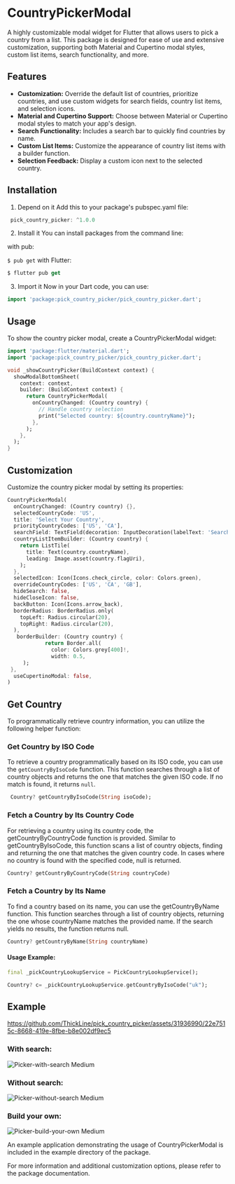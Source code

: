  # CountryPickerModal

A highly customizable modal widget for Flutter that allows users to pick a country from a list. This package is designed for ease of use and extensive customization, supporting both Material and Cupertino modal styles, custom list items, search functionality, and more.

## Features

- **Customization:** Override the default list of countries, prioritize countries, and use custom widgets for search fields, country list items, and selection icons.
- **Material and Cupertino Support:** Choose between Material or Cupertino modal styles to match your app's design.
- **Search Functionality:** Includes a search bar to quickly find countries by name.
- **Custom List Items:** Customize the appearance of country list items with a builder function.
- **Selection Feedback:** Display a custom icon next to the selected country.

## Installation


1. Depend on it
Add this to your package's pubspec.yaml file:

```dart dependencies:
 pick_country_picker: ^1.0.0
 ```
2. Install it
You can install packages from the command line:

with pub:

`$ pub get`
with Flutter:
```dart
$ flutter pub get
```


3. Import it
Now in your Dart code, you can use:
```dart
import 'package:pick_country_picker/pick_country_picker.dart';
  ```


## Usage

To show the country picker modal, create a CountryPickerModal widget:

```dart
import 'package:flutter/material.dart';
import 'package:pick_country_picker/pick_country_picker.dart';

void _showCountryPicker(BuildContext context) {
  showModalBottomSheet(
    context: context,
    builder: (BuildContext context) {
      return CountryPickerModal(
        onCountryChanged: (Country country) {
          // Handle country selection
          print("Selected country: ${country.countryName}");
        },
      );
    },
  );
}

```

## Customization

Customize the country picker modal by setting its properties:

```dart
CountryPickerModal(
  onCountryChanged: (Country country) {},
  selectedCountryCode: 'US',
  title: 'Select Your Country',
  priorityCountryCodes: ['US', 'CA'],
  searchField: TextField(decoration: InputDecoration(labelText: 'Search...')),
  countryListItemBuilder: (Country country) {
    return ListTile(
      title: Text(country.countryName),
      leading: Image.asset(country.flagUri),
    );
  },
  selectedIcon: Icon(Icons.check_circle, color: Colors.green),
  overrideCountryCodes: ['US', 'CA', 'GB'],
  hideSearch: false,
  hideCloseIcon: false,
  backButton: Icon(Icons.arrow_back),
  borderRadius: BorderRadius.only(
    topLeft: Radius.circular(20),
    topRight: Radius.circular(20),
  ),
   borderBuilder: (Country country) {
            return Border.all(
              color: Colors.grey[400]!,
              width: 0.5,
     );
 },
  useCupertinoModal: false,
)
```

## Get Country
To programmatically retrieve country information, you can utilize the following helper function:

### Get Country by ISO Code

To retrieve a country programmatically based on its ISO code, you can use the `getCountryByIsoCode` function. This function searches through a list of country objects and returns the one that matches the given ISO code. If no match is found, it returns `null`.

```dart
 Country? getCountryByIsoCode(String isoCode);
```

### Fetch a Country by Its Country Code
For retrieving a country using its country code, the getCountryByCountryCode function is provided. Similar to getCountryByIsoCode, this function scans a list of country objects, finding and returning the one that matches the given country code. In cases where no country is found with the specified code, null is returned.

```dart
Country? getCountryByCountryCode(String countryCode)
```

### Fetch a Country by Its Name
To find a country based on its name, you can use the getCountryByName function. This function searches through a list of country objects, returning the one whose countryName matches the provided name. If the search yields no results, the function returns null.

```dart
Country? getCountryByName(String countryName)
```

#### Usage Example:
```dart
final _pickCountryLookupService = PickCountryLookupService();

Country? c= _pickCountryLookupService.getCountryByIsoCode("uk");
```
## Example

https://github.com/ThickLine/pick_country_picker/assets/31936990/22e7515c-8668-419e-8fbe-b8e002df9ec5



### With search:

![Picker-with-search Medium](https://github.com/ThickLine/pick_country_picker/assets/31936990/99f79d9b-4540-4408-8f82-0f71b16e2a0c)



### Without search:
![Picker-without-search Medium](https://github.com/ThickLine/pick_country_picker/assets/31936990/6115ad39-e39f-44ac-965c-8cc9da62d9a3)

### Build your own:
![Picker-build-your-own Medium](https://github.com/ThickLine/pick_country_picker/assets/31936990/7390a1d5-d9e1-4177-bb2a-c86174a08554)



An example application demonstrating the usage of CountryPickerModal is included in the example directory of the package.

For more information and additional customization options, please refer to the package documentation.

